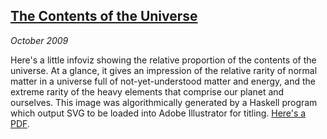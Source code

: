 ## [The Contents of the Universe][pdf]

*October 2009*

Here's a little infoviz showing the relative proportion of the contents of the universe. At a glance, it gives an impression of the relative rarity of normal matter in a universe full of not-yet-understood matter and energy, and the extreme rarity of the heavy elements that comprise our planet and ourselves. This image was algorithmically generated by a Haskell program which output SVG to be loaded into Adobe Illustrator for titling. [Here's a PDF][pdf].

[pdf]: pdfs/universe.pdf